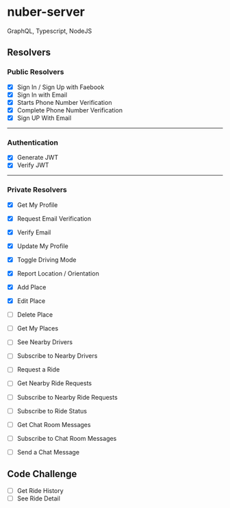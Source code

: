 # nuber-server

GraphQL, Typescript, NodeJS

## Resolvers

### Public Resolvers

- [x] Sign In / Sign Up with Faebook
- [x] Sign In with Email
- [x] Starts Phone Number Verification
- [x] Complete Phone Number Verification
- [x] Sign UP With Email

--- 

### Authentication

- [x] Generate JWT
- [x] Verify JWT

---

### Private Resolvers

- [x] Get My Profile
- [x] Request Email Verification
- [x] Verify Email
- [x] Update My Profile
- [x] Toggle Driving Mode
- [x] Report Location / Orientation
- [x] Add Place
- [x] Edit Place
- [ ] Delete Place
- [ ] Get My Places 
- [ ] See Nearby Drivers
- [ ] Subscribe to Nearby Drivers
- [ ] Request a Ride
- [ ] Get Nearby Ride Requests
- [ ] Subscribe to Nearby Ride Requests
- [ ] Subscribe to Ride Status
- [ ] Get Chat Room Messages
- [ ] Subscribe to Chat Room Messages
- [ ] Send a Chat Message



## Code Challenge

- [ ] Get Ride History
- [ ] See Ride Detail
